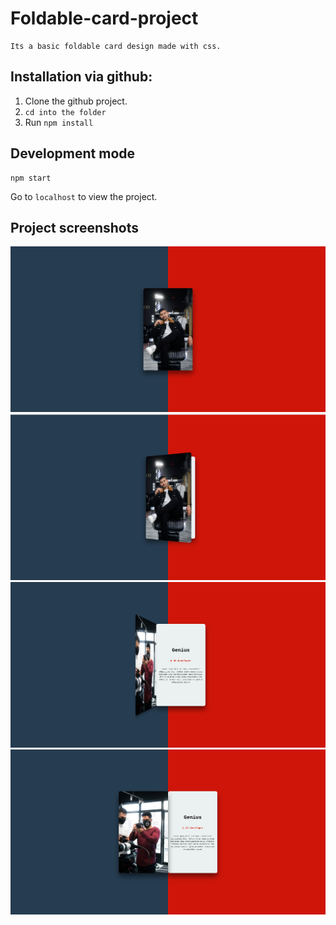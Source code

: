 # Foldable-card-project

```
Its a basic foldable card design made with css.

```

## Installation via github:

1. Clone the github project.
2. `cd into the folder`
3. Run `npm install`

## Development mode

```
npm start
```

Go to `localhost` to view the project.

## Project screenshots

![Project-screenshots](img/scr1.png)
![Project-screenshots](img/scr2.png)
![Project-screenshots](img/scr3.png)
![Project-screenshots](img/scr4.png)
